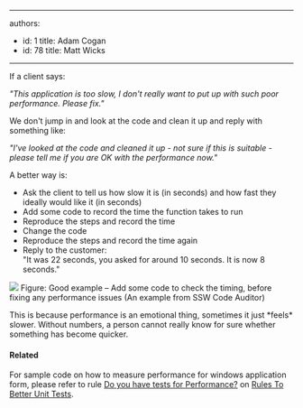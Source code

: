 

---
authors:
  - id: 1
    title: Adam Cogan
  - id: 78
    title: Matt Wicks
---




<span class='intro'> 
  <p>If a client says&#58;</p>
<div class="greyBox">
<em>&quot;This application is too slow, I don't really want to put up with such poor performance. Please fix.&quot;</em></div>
<p>We don't jump in and look at the code and clean it up and reply with something like&#58;</p>
<div class="greyBox"><em>&quot;I've looked at the code and cleaned it up - not sure if this is suitable - please tell me if you are OK with the performance now.&quot;</em></div>
 </span>

<p>A better way is&#58;</p>
  <ul>
    <li>Ask the client to tell us how slow it is (in seconds) and how fast they ideally would like it (in seconds)
    </li>
    <li>Add some code to record the time the function takes to run
    </li>
    <li>Reproduce the steps and record the time
    </li>
    <li>Change the code
    </li>
    <li>Reproduce the steps and record the time again
    </li>
    <li>Reply to the customer&#58;<br> &quot;It was 22 seconds, you asked for around 10 seconds. It is now 8 seconds.&quot;<br></li>
</ul>
<dt><img border="0" src="/Management/RulesToSuccessfulProjects/PublishingImages/Code-Auditor-performance.jpg" alt=" " class="ms-rteCustom-ImageArea" style="border&#58;0px solid;" /> <span class="ms-rteCustom-FigureGood">Figure&#58; Good example – Add some code to check the timing, before fixing any performance issues (An example from SSW Code Auditor)</span>
<p>This is because performance is an emotional thing, sometimes it just *feels* slower. Without numbers, a person cannot really know for sure whether something has become quicker. </p>
<h4>Related</h4>
<p>For sample code on how to measure performance for windows application form, please refer to rule <a href="http&#58;//www.ssw.com.au/ssw/Standards/Rules/RulesToBetterUnitTests.aspx#Performance">Do you have tests for Performance?</a>&#160;on <a href="http&#58;//www.ssw.com.au/ssw/Standards/Rules/RulesToBetterUnitTests.aspx">Rules To Better Unit Tests</a>.</p>
</dt>



